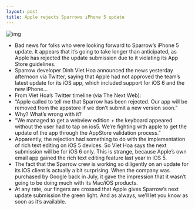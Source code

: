 ```yaml
---
layout: post
title: Apple rejects Sparrows iPhone 5 update
---
```

![img](http://media.idownloadblog.com/wp-content/uploads/2012/07/Sparrow-for-Mac-and-iPhone-teaser.jpg)
* Bad news for folks who were looking forward to Sparrow’s iPhone 5 update. It appears that it’s going to take longer than anticipated, as Apple has rejected the update submission due to it violating its App Store guidelines.
* Sparrow developer Dinh Viet Hoa announced the news yesterday afternoon via Twitter, saying that Apple had not approved the team’s latest update for its iOS app, which included support for iOS 6 and the new iPhone…
* From Viet Hoa’s Twitter timeline (via The Next Web):
* “Apple called to tell me that Sparrow has been rejected. Our app will be removed from the appstore if we don’t submit a new version soon.”
* Why? What’s wrong with it?
* “We managed to get a webview edition + the keyboard appeared without the user had to tap on ios5. We’re fighting with apple to get the update of the app through the AppStore validation process.”
* Apparently, the rejection had something to do with the implementation of rich text editing on iOS 5 devices. So Viet Hoa says the next submission will be for iOS 6 only. This is strange, because Apple’s own email app gained the rich text editing feature last year in iOS 5.
* The fact that the Sparrow crew is working so diligently on an update for its iOS client is actually a bit surprising. When the company was purchased by Google back in July, it gave the impression that it wasn’t going to be doing much with its Mac/iOS products.
* At any rate, our fingers are crossed that Apple gives Sparrow’s next update submission the green light. And as always, we’ll let you know as soon as it’s available.

